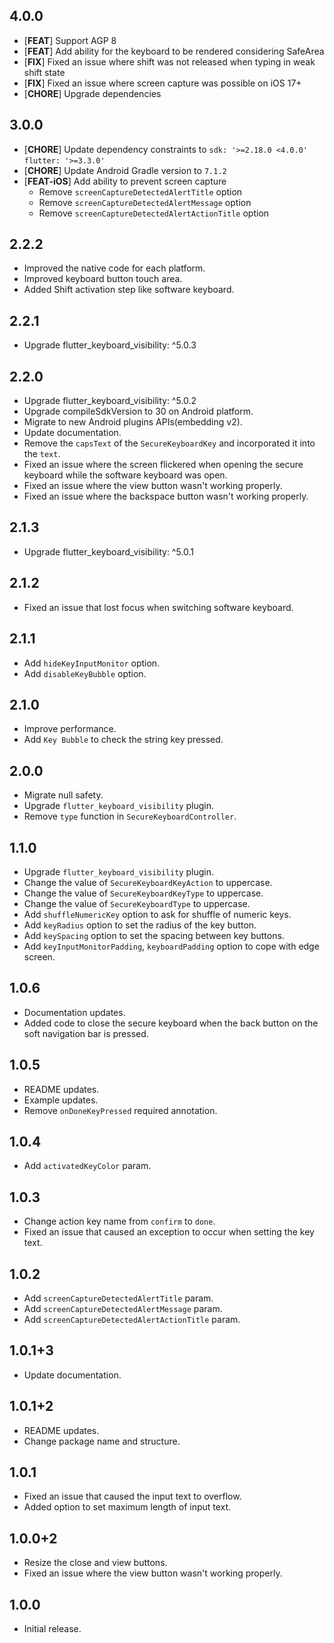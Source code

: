 ## 4.0.0

* [**FEAT**] Support AGP 8
* [**FEAT**] Add ability for the keyboard to be rendered considering SafeArea
* [**FIX**] Fixed an issue where shift was not released when typing in weak shift state
* [**FIX**] Fixed an issue where screen capture was possible on iOS 17+
* [**CHORE**] Upgrade dependencies

## 3.0.0

* [**CHORE**] Update dependency constraints to `sdk: '>=2.18.0 <4.0.0'` `flutter: '>=3.3.0'`
* [**CHORE**] Update Android Gradle version to `7.1.2`
* [**FEAT-iOS**] Add ability to prevent screen capture
    - Remove `screenCaptureDetectedAlertTitle` option 
    - Remove `screenCaptureDetectedAlertMessage` option 
    - Remove `screenCaptureDetectedAlertActionTitle` option

## 2.2.2

* Improved the native code for each platform.
* Improved keyboard button touch area.
* Added Shift activation step like software keyboard.

## 2.2.1

* Upgrade flutter_keyboard_visibility: ^5.0.3

## 2.2.0

* Upgrade flutter_keyboard_visibility: ^5.0.2
* Upgrade compileSdkVersion to 30 on Android platform.
* Migrate to new Android plugins APIs(embedding v2).
* Update documentation.
* Remove the `capsText` of the `SecureKeyboardKey` and incorporated it into the `text`.
* Fixed an issue where the screen flickered when opening the secure keyboard while the software keyboard was open.
* Fixed an issue where the view button wasn't working properly.
* Fixed an issue where the backspace button wasn't working properly.

## 2.1.3

* Upgrade flutter_keyboard_visibility: ^5.0.1

## 2.1.2

* Fixed an issue that lost focus when switching software keyboard.

## 2.1.1

* Add `hideKeyInputMonitor` option.
* Add `disableKeyBubble` option.

## 2.1.0

* Improve performance.
* Add `Key Bubble` to check the string key pressed.

## 2.0.0

* Migrate null safety.
* Upgrade `flutter_keyboard_visibility` plugin.
* Remove `type` function in `SecureKeyboardController`.

## 1.1.0

* Upgrade `flutter_keyboard_visibility` plugin.
* Change the value of `SecureKeyboardKeyAction` to uppercase.
* Change the value of `SecureKeyboardKeyType` to uppercase.
* Change the value of `SecureKeyboardType` to uppercase.
* Add `shuffleNumericKey` option to ask for shuffle of numeric keys.
* Add `keyRadius` option to set the radius of the key button.
* Add `keySpacing` option to set the spacing between key buttons.
* Add `keyInputMonitorPadding`, `keyboardPadding` option to cope with edge screen.

## 1.0.6

* Documentation updates.
* Added code to close the secure keyboard when the back button on the soft navigation bar is pressed.

## 1.0.5

* README updates.
* Example updates.
* Remove `onDoneKeyPressed` required annotation.

## 1.0.4

* Add `activatedKeyColor` param.

## 1.0.3

* Change action key name from `confirm` to `done`.
* Fixed an issue that caused an exception to occur when setting the key text.

## 1.0.2

* Add `screenCaptureDetectedAlertTitle` param.
* Add `screenCaptureDetectedAlertMessage` param.
* Add `screenCaptureDetectedAlertActionTitle` param.

## 1.0.1+3

* Update documentation.

## 1.0.1+2

* README updates.
* Change package name and structure.

## 1.0.1

* Fixed an issue that caused the input text to overflow.
* Added option to set maximum length of input text.

## 1.0.0+2

* Resize the close and view buttons.
* Fixed an issue where the view button wasn't working properly.

## 1.0.0

* Initial release.
